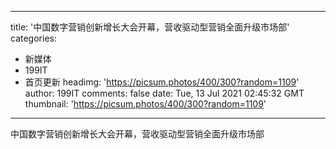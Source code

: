 
---
title: '中国数字营销创新增长大会开幕，营收驱动型营销全面升级市场部'
categories: 
 - 新媒体
 - 199IT
 - 首页更新
headimg: 'https://picsum.photos/400/300?random=1109'
author: 199IT
comments: false
date: Tue, 13 Jul 2021 02:45:32 GMT
thumbnail: 'https://picsum.photos/400/300?random=1109'
---

<div>   
中国数字营销创新增长大会开幕，营收驱动型营销全面升级市场部  
</div>
            